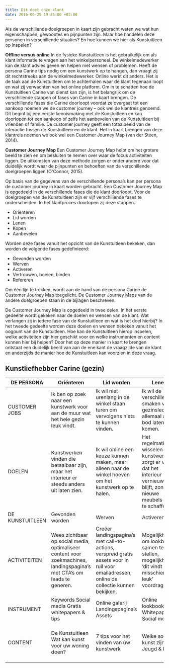 ```yaml
---
title: Dit doet onze klant
date: 2016-06-25 19:45:00 +02:00
---
```


Als de verschillende doelgroepen in kaart zijn gebracht weten we wat hun eigenschappen, gewoontes en pijnpunten zijn. Maar hoe handelen deze personen in verschillende situaties? En hoe kunnen we hier als Kunstuitleen op inspelen?

**Offline versus online**
In de fysieke Kunstuitleen is het gebruikelijk om als klant informatie te vragen aan het winkelpersoneel. De winkelmedewerker kan de klant advies geven en helpen met wensen of problemen. Heeft de persona Carine tips nodig om een kunstwerk op te hangen, dan vraagt zij dit rechtstreeks aan de winkelmedewerker. Online werkt dit anders. Het is de taak aan de Kunstuitleen om te achterhalen waar de klant tegenaan loopt en wat zij verwachten van het online platform. Om in te schatten hoe de Kunstuitleen Carine van dienst kan zijn, is het belangrijk om de verschillende stappen of fases van Carine in kaart brengen. De verschillende fases die Carine doorloopt voordat ze overgaat tot een aankoop noemen we de customer journey – ook wel de klantreis genoemd. Dit begint bij een eerste kennismaking met de Kunstuitleen en kan doorlopen tot een aankoop of zelfs het aanbevelen van de Kunstuitleen bij vrienden of familie. De customer journey geeft een totaalbeeld van de interactie tussen de Kunstuitleen en de klant. Het in kaart brengen van deze klantreis noemen we ook wel een Customer Journey Map (van der Steen, 2014). 

**Customer Journey Map**
Een Customer Journey Map helpt om het grotere beeld te zien en om besluiten te nemen over waar de focus activiteiten liggen. De uitkomsten van deze methode zorgen er onder andere voor dat duidelijk wordt waar de pijnpunten en behoeften van de verschillende doelgroepen liggen (O'Connor, 2015). 

Op basis van de gegevens van de verschillende persona’s kan per persona de customer journey in kaart worden gebracht. Een Customer Journey Map is opgedeeld in de verschillende fases die de klant doorloopt. Voor de doelgroepen van de Kunstuitleen zijn er vijf verschillende fases te onderscheiden. In het klantproces doorlopen zij deze stappen.
* Oriënteren
* Lid worden
* Lenen
* Kopen
* Aanbevelen

Worden deze fases vanuit het opzicht van de Kunstuitleen bekeken, dan worden de volgende fases gedefinieerd:
* Gevonden worden
* Werven
* Activeren
* Vertrouwen, boeien, binden
* Refereren

Om één lijn te trekken, wordt aan de hand van de persona Carine de Customer Journey Map toegelicht. De Customer Journey Maps van de andere doelgroepen staan in de bijlagen beschreven. 

De Customer Journey Map is opgedeeld in twee delen. In het eerste gedeelte wordt gekeken naar de doelen en wensen van de klant. Wat verlangen zij in iedere fase van de Kunstuitleen en wat is het doel hierbij? In het tweede gedeelte worden deze doelen en wensen bekeken vanuit het oogpunt van de Kunstuitleen. Hoe kan de Kunstuitleen hierop inspelen, welke activiteiten zijn hier geschikt voor en welke instrumenten en content kunnen hier bij helpen? Door het op deze manier in kaart te brengen ontstaat een duidelijk beeld van aan de ene kant de vraagzijde van de klant en anderzijds de manier hoe de Kunstuitleen kan voorzien in deze vraag. 

## Kunstliefhebber Carine (gezin)

|    DE PERSONA           |    Oriënteren                                                                                                                      |    Lid worden                                                                                                                                         |    Lenen                                                                                                                                       |    Kopen                                                                                                                      |    Aanbevelen                                                                                                                      |
|-------------------------|------------------------------------------------------------------------------------------------------------------------------------|-------------------------------------------------------------------------------------------------------------------------------------------------------|------------------------------------------------------------------------------------------------------------------------------------------------|-------------------------------------------------------------------------------------------------------------------------------|------------------------------------------------------------------------------------------------------------------------------------|
|    CUSTOMER JOBS        |    Ik ben op zoek naar een   kunstwerk voor aan de muur wat het hele gezin leuk vindt.                                             |    Ik wil niet urenlang in de   winkel staan turen om vervolgens niets te kunnen vinden.                                                              |    Ik wil de verschillende   smaken van gezinsleden allemaal aan bod laten komen.                                                              |    In één keer een kunstwerk   kopen vind ik te duur, maar ik wil er best voor sparen.                                        |    Ik wil vrienden kunnen   vertellen over het kunstwerk wat ik heb aangeschaft.                                                   |
|    DOELEN               |    Kunstwerken vinden die   betaalbaar zijn, maar het interieur er steeds anders uit laten zien.                                   |    Ik wil online een keuze   kunnen maken, maar alleen naar de winkel hoeven om het kunstwerk op te halen.                                            |    Het regelmatig wisselen   van kunstwerken zorgt er voor dat het interieur vernieuwend blijft, zonder   nieuwe meubels aan te schaffen.      |    Door veel te lenen – en   dus collectietegoed op te bouwen – is ze in staat om na een tijdje een   kunstwerk te kopen.     |    Snel op de hoogte worden   gehouden van nieuwe kunstwerken in collectie.   Vrienden kunnen tippen   over nieuwe kunstwerken.    |
|    DE KUNSTUITLEEN      |    Gevonden worden                                                                                                                 |    Werven                                                                                                                                             |    Activeren                                                                                                                                   |    Vertrouwen, boeien, binden                                                                                                 |    Refereren                                                                                                                       |
|    ACTIVITEITEN         |    Wees zichtbaar op social   media, optimaliseer content voor zoekmachines, landingspagina’s met CTA’s om   leads te generen.     |    Creëer landingspagina’s   met call-to-actions, verspreid gratis assets voor in ruil voor emailadressen,   online de collectie kunnen bekijken.     |    Mogelijkheid om lookbook   samen te stellen, mogelijkheden ‘dit vindt u misschien ook leuk’ voordragen.                                     |    Persoonlijk account   creëren waar tegoed kan worden gecheckt, gepersonifieerd aanbod via de mail                          |    Verstuur   emailnieuwsbrieven met ‘nieuw in collectie’, referenties kunnen achterlaten,                                         |
|    INSTRUMENT           |    Keywords   Social   media   Gratis   whitepapers & tips                                                                         |    Online galerij   Landingspagina’s   Assets                                                                                                         |    Online   lookbook   Whitepapers   Social   media                                                                                            |    Whitepapers    Persoonlijk account   Email                                                                                 |    Emailnieuwsbrief   Social media   Blogs                                                                                         |
|        CONTENT          |    De Kunstuitleen    Wat kan kunst voor uw   woning doen?                                                                         |    7 tips voor het vinden van   úw kunstwerk                                                                                                          |    Welke soorten kunst zijn   er?   Jeugd & Kunst                                                                                              |    5 redenen om een   kunstaankoop te doen   Het opbouwen van   collectietegoed                                               |    Nieuw in collectie   Dit vonden anderen van dit   kunstwerk                                                                     |